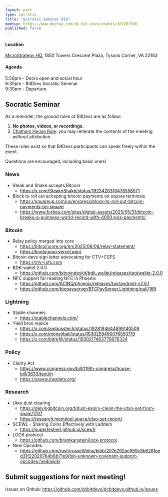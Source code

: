 ```yaml
---
layout: post
type: socratic
title: "Socratic Seminar 016"
meetup: https://www.meetup.com/dc-bit-devs/events/307287036
published: false
---
```

#### Location

[MicroStrategy HQ](https://maps.app.goo.gl/XCpsxraQBHbGP1dC9),
1850 Towers Crescent Plaza, Tysons Corner, VA 22182

#### Agenda

5:30pm - Doors open and social hour<br>
6:30pm - BitDevs Socratic Seminar<br>
9:30pm - Departure

## Socratic Seminar

As a reminder, the ground rules of BitDevs are as follow:

1. **No photos, videos, or recordings.**
2. [Chatham House Rule](https://en.wikipedia.org/wiki/Chatham_House_Rule): you may
   reiterate the contents of the meeting *without* attribution.

These rules exist so that BitDevs participants can speak freely
within the event.

Questions are encouraged, including basic ones!

### News

- Steak and Shake accepts Bitcoin
   - https://x.com/SteaknShake/status/1923426316478558571
- Block to roll out accepting bitcoin payments on square terminals
   - https://squareup.com/us/en/press/block-to-roll-out-bitcoin-payments-on-square
   - https://www.forbes.com/sites/digital-assets/2025/05/31/bitcoin-breaks-a-guinness-world-record-with-4000-pos-payments/

### Bitcoin

- Relay policy merged into core
   - https://bitcoincore.org/en/2025/06/06/relay-statement/
   - https://knotsgoup.vercel.app/
- Bitcoin devs sign letter advocating for CTV+CSFS
   - https://ctv-csfs.com
- BDK-wallet 2.0.0
   - https://github.com/bitcoindevkit/bdk_wallet/releases/tag/wallet-2.0.0
- NFC support for reading NFC in Phoenix
   - https://github.com/ACINQ/phoenix/releases/tag/android-v2.6.1
   - https://github.com/btcpayserver/BTCPayServer.Lightning/pull/169


### Lightning

- Stable channels
   - https://stablechannels.com/
- Yield bros rejoice
   - https://x.com/ambosstech/status/1928194644699140509
   - https://x.com/moneyball/status/1930259490076553719
   - https://x.com/bitrefill/status/1930217463779676334

### Policy

- Clarity Act
   - https://www.congress.gov/bill/119th-congress/house-bill/3633/text/ih
   - https://saveourwallets.org/

### Research

- Utxo dust clearing
   - https://delvingbitcoin.org/t/dust-expiry-clean-the-utxo-set-from-spam/1707
   - https://research.mempool.space/utxo-set-report/
- SCEWL - Sharing Coins Effectively with Ladders
   - https://supertestnet.github.io/scewl/
- LOCK protocol
   - https://github.com/bramkanstein/lock-protocol
- New Opcodes
   - https://github.com/rustyrussell/bips/blob/207e292ac989c8b628feed31f22020764b6b71e9/bip-unknown-covenant-support-opcodes.mediawiki

## Submit suggestions for next meeting!

Issues on Github: <https://github.com/dcbitdevs/dcbitdevs.github.io/issues>
